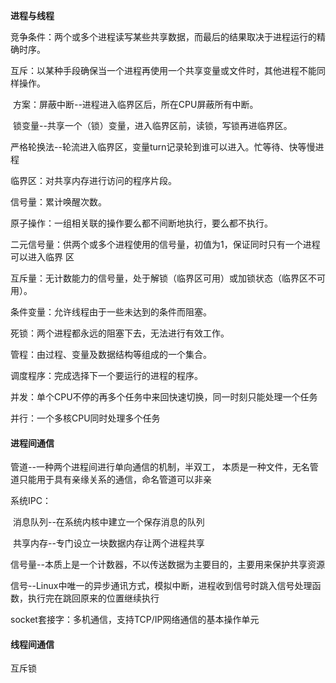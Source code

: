 **进程与线程**

竞争条件：两个或多个进程读写某些共享数据，而最后的结果取决于进程运行的精确时序。

互斥：以某种手段确保当一个进程再使用一个共享变量或文件时，其他进程不能同样操作。

​	方案：屏蔽中断--进程进入临界区后，所在CPU屏蔽所有中断。

​				锁变量--共享一个（锁）变量，进入临界区前，读锁，写锁再进临界区。

​				严格轮换法--轮流进入临界区，变量turn记录轮到谁可以进入。忙等待、快等慢进程

临界区：对共享内存进行访问的程序片段。

信号量：累计唤醒次数。

原子操作：一组相关联的操作要么都不间断地执行，要么都不执行。

二元信号量：供两个或多个进程使用的信号量，初值为1，保证同时只有一个进程可以进入临界						 区

互斥量：无计数能力的信号量，处于解锁（临界区可用）或加锁状态（临界区不可用）。

条件变量：允许线程由于一些未达到的条件而阻塞。

死锁：两个进程都永远的阻塞下去，无法进行有效工作。

管程：由过程、变量及数据结构等组成的一个集合。

调度程序：完成选择下一个要运行的进程的程序。

并发：单个CPU不停的再多个任务中来回快速切换，同一时刻只能处理一个任务

并行：一个多核CPU同时处理多个任务

#### 进程间通信

管道--一种两个进程间进行单向通信的机制，半双工， 本质是一种文件，无名管道只能用于具有亲缘关系的通信，命名管道可以非亲

系统IPC：

​				消息队列--在系统内核中建立一个保存消息的队列

​				共享内存--专门设立一块数据内存让两个进程共享

​				信号量--本质上是一个计数器，不以传送数据为主要目的，主要用来保护共享资源

​				信号--Linux中唯一的异步通讯方式，模拟中断，进程收到信号时跳入信号处理函数，执行完在跳回原来的位置继续执行

socket套接字：多机通信，支持TCP/IP网络通信的基本操作单元

#### 线程间通信

互斥锁

​				
